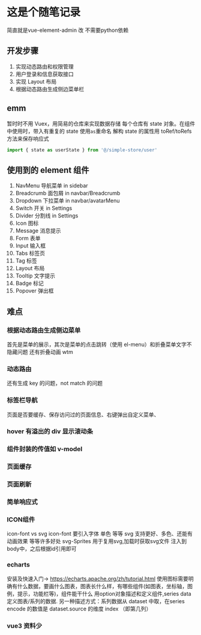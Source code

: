 # 这是个随笔记录
简直就是vue-element-admin 改
不需要python依赖
## 开发步骤

1. 实现动态路由和权限管理
2. 用户登录和信息获取接口
3. 实现 Layout 布局
4. 根据动态路由生成侧边菜单栏

## emm

暂时时不用 Vuex，用简易的仓库来实现数据存储
每个仓库有 state 对象。在组件中使用时，带入有重复的 state 使用`as`重命名
解构 state 的属性用 toRef/toRefs 方法来保存响应式

```js
import { state as userState } from '@/simple-store/user'
```

## 使用到的 element 组件

1. NavMenu 导航菜单 in sidebar
2. Breadcrumb 面包屑 in navbar/Breadcrumb
3. Dropdown 下拉菜单 in navbar/avatarMenu
4. Switch 开关   in Settings
5. Divider 分割线 in Settings
6. Icon 图标
7. Message 消息提示
8. Form 表单
9. Input 输入框
10. Tabs 标签页
11. Tag 标签
12. Layout 布局
13. Tooltip 文字提示
14. Badge 标记
15. Popover 弹出框
## 难点

### 根据动态路由生成侧边菜单

首先是菜单的展示，其次是菜单的点击跳转（使用 el-menu）和折叠菜单文字不隐藏问题 还有折叠动画 wtm

### 动态路由

还有生成 key 的问题，not match 的问题

### 标签栏导航

页面是否要缓存、保存访问过的页面信息、右键弹出自定义菜单、

### hover 有溢出的 div 显示滚动条

### 组件封装的传值如 v-model

### 页面缓存

### 页面刷新


### 简单响应式

### ICON组件
icon-font vs svg
icon-font 要引入字体 单色 等等
svg 支持更好、多色、还能有动画效果 等等许多好处
svg-Sprites 用于复用svg,加载时获取svg文件 注入到body中，之后根据id引用即可

### echarts
安装及快速入门-> https://echarts.apache.org/zh/tutorial.html
使用图标需要明确有什么数据，要画什么图表，图表长什么样，有哪些组件(如图表，坐标轴，图例，提示，功能栏等)，组件能干什么
用option对象描述和定义组件,series data 定义图表/系列的数据.
另一种描述方式：系列数据从 dataset 中取，在series encode 的数值是 dataset.source 的维度 index （即第几列）
### vue3 资料少
